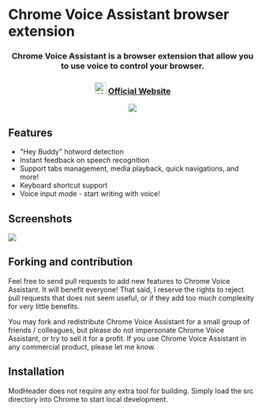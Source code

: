 # Chrome Voice Assistant browser extension

<h3 align="center">
  Chrome Voice Assistant is a browser extension that allow you to use voice to control  your browser.
</h3>
<h3 align="center">
  <img src="https://static.bewisse.com/heybuddy/logo_2x.webp" width="24px" alt="Hey Buddy - Chrome Voice Assistant" />
  <a href="https://bewisse.com/heybuddy/">
    Official Website
  </a>
</h3>
<p align="center">
  <a href="https://chrome.google.com/webstore/detail/chrome-voice-assistant/aollofiafbblhopkofbfmlmbhbdcblem">
    <img src="https://static.bewisse.com/chrome_1x.png" srcset="https://static.bewisse.com/chrome_2x.png 2x">
  </a>
</p>

## Features

* "Hey Buddy" hotword detection
* Instant feedback on speech recognition
* Support tabs management, media playback, quick navigations, and more!
* Keyboard shortcut support
* Voice input mode - start writing with voice!

## Screenshots

<img src="https://static.bewisse.com/heybuddy/screenshot1.webp">

## Forking and contribution

Feel free to send pull requests to add new features to Chrome Voice Assistant. It will benefit everyone! That said, I reserve the rights to reject pull requests that does not seem useful, or if they add too much complexity for very little benefits.

You may fork and redistribute Chrome Voice Assistant for a small group of friends / colleagues, but please do not impersonate Chrome Voice Assistant, or try to sell it for a profit. If  you use Chrome Voice Assistant in any commercial product, please let me know.

## Installation

ModHeader does not require any extra tool for building. Simply load the src directory into Chrome to start local development.
